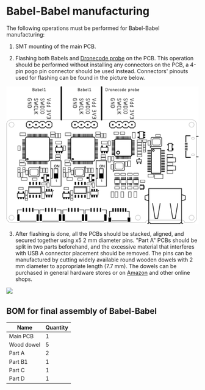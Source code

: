 # Babel-Babel manufacturing

The following operations must be performed for Babel-Babel manufacturing:

1) SMT mounting of the main PCB.

2) Flashing both Babels and [Dronecode probe](https://github.com/Zubax/dronecode_probe) on the PCB.
This operation should be performed without installing any connectors on the PCB,
a 4-pin pogo pin connector should be used instead.
Connectors' pinouts used for flashing can be found in the picture below.

![](figures/flashing_interface.svg)

3) After flashing is done, all the PCBs should be stacked, aligned,
and secured together using x5 2 mm diameter pins.
"Part A" PCBs should be split in two parts beforehand,
and the excessive material that interferes with USB A connector placement should be removed.
The pins can be manufactured by cutting widely available round wooden dowels 
with 2 mm diameter to appropriate length (7.7 mm).
The dowels can be purchased in general hardware stores 
or on [Amazon](https://www.amazon.co.uk/Wooden-Sticks-Round-Dowels-Natural/dp/B07T4ZFFHQ)
and other online shops.

![](figures/blow_scheme.svg)

## BOM for final assembly of Babel-Babel

| Name          | Quantity |
| ------------- | -------- |
| Main PCB         | 1 |
| Wood dowel       | 5 |
| Part A           | 2 |
| Part B1          | 1 |
| Part C           | 1 |
| Part D           | 1 |
